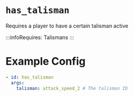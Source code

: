 # `has_talisman`

Requires a player to have a certain talisman active


:::infoRequires:
Talismans
:::

# Example Config
```yaml
- id: has_talisman
  args:
    talisman: attack_speed_2 # The talisman ID
```

